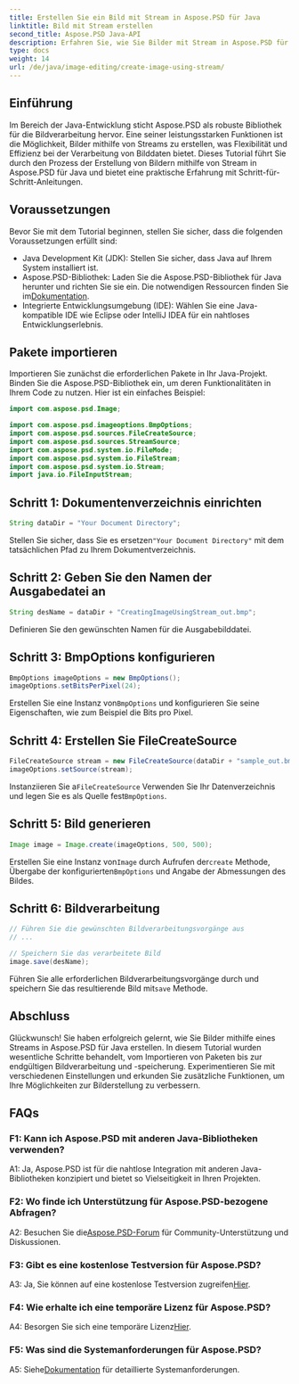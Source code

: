 ```yaml
---
title: Erstellen Sie ein Bild mit Stream in Aspose.PSD für Java
linktitle: Bild mit Stream erstellen
second_title: Aspose.PSD Java-API
description: Erfahren Sie, wie Sie Bilder mit Stream in Aspose.PSD für Java erstellen. Befolgen Sie diese Schritt-für-Schritt-Anleitung für eine effiziente Bildverarbeitung.
type: docs
weight: 14
url: /de/java/image-editing/create-image-using-stream/
---
```

## Einführung

Im Bereich der Java-Entwicklung sticht Aspose.PSD als robuste Bibliothek für die Bildverarbeitung hervor. Eine seiner leistungsstarken Funktionen ist die Möglichkeit, Bilder mithilfe von Streams zu erstellen, was Flexibilität und Effizienz bei der Verarbeitung von Bilddaten bietet. Dieses Tutorial führt Sie durch den Prozess der Erstellung von Bildern mithilfe von Stream in Aspose.PSD für Java und bietet eine praktische Erfahrung mit Schritt-für-Schritt-Anleitungen.

## Voraussetzungen

Bevor Sie mit dem Tutorial beginnen, stellen Sie sicher, dass die folgenden Voraussetzungen erfüllt sind:

- Java Development Kit (JDK): Stellen Sie sicher, dass Java auf Ihrem System installiert ist.
-  Aspose.PSD-Bibliothek: Laden Sie die Aspose.PSD-Bibliothek für Java herunter und richten Sie sie ein. Die notwendigen Ressourcen finden Sie im[Dokumentation](https://reference.aspose.com/psd/java/).
- Integrierte Entwicklungsumgebung (IDE): Wählen Sie eine Java-kompatible IDE wie Eclipse oder IntelliJ IDEA für ein nahtloses Entwicklungserlebnis.

## Pakete importieren

Importieren Sie zunächst die erforderlichen Pakete in Ihr Java-Projekt. Binden Sie die Aspose.PSD-Bibliothek ein, um deren Funktionalitäten in Ihrem Code zu nutzen. Hier ist ein einfaches Beispiel:

```java
import com.aspose.psd.Image;

import com.aspose.psd.imageoptions.BmpOptions;
import com.aspose.psd.sources.FileCreateSource;
import com.aspose.psd.sources.StreamSource;
import com.aspose.psd.system.io.FileMode;
import com.aspose.psd.system.io.FileStream;
import com.aspose.psd.system.io.Stream;
import java.io.FileInputStream;
```

## Schritt 1: Dokumentenverzeichnis einrichten

```java
String dataDir = "Your Document Directory";
```

 Stellen Sie sicher, dass Sie es ersetzen`"Your Document Directory"` mit dem tatsächlichen Pfad zu Ihrem Dokumentverzeichnis.

## Schritt 2: Geben Sie den Namen der Ausgabedatei an

```java
String desName = dataDir + "CreatingImageUsingStream_out.bmp";
```

Definieren Sie den gewünschten Namen für die Ausgabebilddatei.

## Schritt 3: BmpOptions konfigurieren

```java
BmpOptions imageOptions = new BmpOptions();
imageOptions.setBitsPerPixel(24);
```

 Erstellen Sie eine Instanz von`BmpOptions` und konfigurieren Sie seine Eigenschaften, wie zum Beispiel die Bits pro Pixel.

## Schritt 4: Erstellen Sie FileCreateSource

```java
FileCreateSource stream = new FileCreateSource(dataDir + "sample_out.bmp");
imageOptions.setSource(stream);
```

 Instanziieren Sie a`FileCreateSource` Verwenden Sie Ihr Datenverzeichnis und legen Sie es als Quelle fest`BmpOptions`.

## Schritt 5: Bild generieren

```java
Image image = Image.create(imageOptions, 500, 500);
```

 Erstellen Sie eine Instanz von`Image` durch Aufrufen der`create` Methode, Übergabe der konfigurierten`BmpOptions` und Angabe der Abmessungen des Bildes.

## Schritt 6: Bildverarbeitung

```java
// Führen Sie die gewünschten Bildverarbeitungsvorgänge aus
// ...

// Speichern Sie das verarbeitete Bild
image.save(desName);
```

 Führen Sie alle erforderlichen Bildverarbeitungsvorgänge durch und speichern Sie das resultierende Bild mit`save` Methode.

## Abschluss

Glückwunsch! Sie haben erfolgreich gelernt, wie Sie Bilder mithilfe eines Streams in Aspose.PSD für Java erstellen. In diesem Tutorial wurden wesentliche Schritte behandelt, vom Importieren von Paketen bis zur endgültigen Bildverarbeitung und -speicherung. Experimentieren Sie mit verschiedenen Einstellungen und erkunden Sie zusätzliche Funktionen, um Ihre Möglichkeiten zur Bilderstellung zu verbessern.

## FAQs

### F1: Kann ich Aspose.PSD mit anderen Java-Bibliotheken verwenden?

A1: Ja, Aspose.PSD ist für die nahtlose Integration mit anderen Java-Bibliotheken konzipiert und bietet so Vielseitigkeit in Ihren Projekten.

### F2: Wo finde ich Unterstützung für Aspose.PSD-bezogene Abfragen?

 A2: Besuchen Sie die[Aspose.PSD-Forum](https://forum.aspose.com/c/psd/34) für Community-Unterstützung und Diskussionen.

### F3: Gibt es eine kostenlose Testversion für Aspose.PSD?

 A3: Ja, Sie können auf eine kostenlose Testversion zugreifen[Hier](https://releases.aspose.com/).

### F4: Wie erhalte ich eine temporäre Lizenz für Aspose.PSD?

 A4: Besorgen Sie sich eine temporäre Lizenz[Hier](https://purchase.aspose.com/temporary-license/).

### F5: Was sind die Systemanforderungen für Aspose.PSD?

 A5: Siehe[Dokumentation](https://reference.aspose.com/psd/java/) für detaillierte Systemanforderungen.
